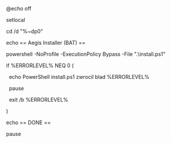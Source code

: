 ﻿@echo off

setlocal

cd /d "%~dp0"

echo == Aegis Installer (BAT) ==

powershell -NoProfile -ExecutionPolicy Bypass -File ".\\install.ps1"

if %ERRORLEVEL% NEQ 0 (

&nbsp; echo PowerShell install.ps1 zwrocil blad %ERRORLEVEL%

&nbsp; pause

&nbsp; exit /b %ERRORLEVEL%

)

echo == DONE ==

pause



